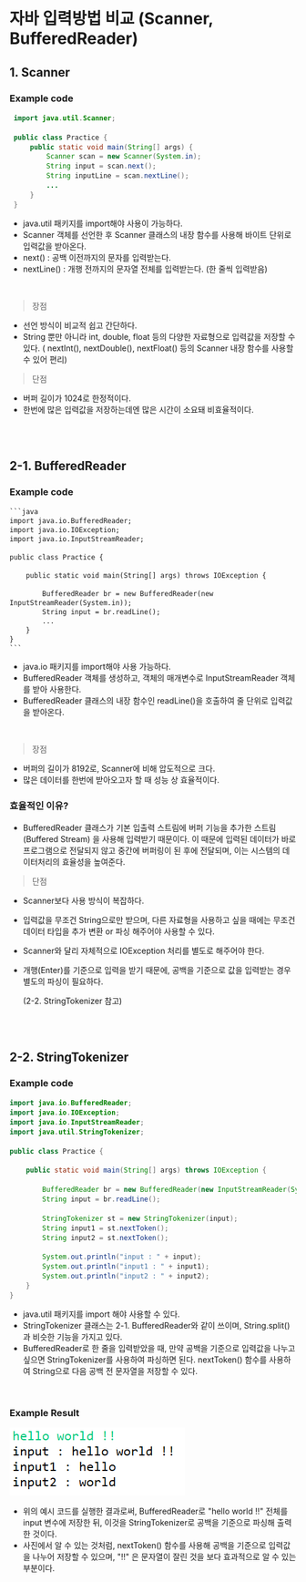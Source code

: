 
# 자바 입력방법 비교 (Scanner, BufferedReader)

## 1. Scanner

### Example code
   ```java
    import java.util.Scanner;
    
    public class Practice {
        public static void main(String[] args) {
            Scanner scan = new Scanner(System.in);
            String input = scan.next();
            String inputLine = scan.nextLine();
            ...
        }
    }
   ```

- java.util 패키지를 import해야 사용이 가능하다.
- Scanner 객체를 선언한 후 Scanner 클래스의 내장 함수를 사용해 바이트 단위로 입력값을 받아온다.
- next() : 공백 이전까지의 문자를 입력받는다.
- nextLine() : 개행 전까지의 문자열 전체를 입력받는다. (한 줄씩 입력받음)
   

<br>

> 장점

- 선언 방식이 비교적 쉽고 간단하다.
- String 뿐만 아니라 int, double, float 등의 다양한 자료형으로 입력값을 저장할 수 있다.
  ( nextInt(), nextDouble(), nextFloat() 등의 Scanner 내장 함수를 사용할 수 있어 편리)



> 단점

- 버퍼 길이가 1024로 한정적이다.
- 한번에 많은 입력값을 저장하는데엔 많은 시간이 소요돼 비효율적이다.


<br><br>


## 2-1. BufferedReader

### Example code
  
    ```java
    import java.io.BufferedReader;
    import java.io.IOException;
    import java.io.InputStreamReader;
    
    public class Practice {
    
        public static void main(String[] args) throws IOException {
    
            BufferedReader br = new BufferedReader(new InputStreamReader(System.in));
            String input = br.readLine();
            ...
        }
    }
    ```

- java.io 패키지를 import해야 사용 가능하다.
- BufferedReader 객체를 생성하고, 객체의 매개변수로 InputStreamReader 객체를 받아 사용한다.
- BufferedReader 클래스의 내장 함수인 readLine()을 호출하여 줄 단위로 입력값을 받아온다.


<br>


> 장점

- 버퍼의 길이가 8192로, Scanner에 비해 압도적으로 크다.
- 많은 데이터를 한번에 받아오고자 할 때 성능 상 효율적이다.



### 효율적인 이유?
- BufferedReader 클래스가 기본 입출력 스트림에 버퍼 기능을 추가한 스트림(Buffered Stream) 을 사용해 입력받기 때문이다. 이 때문에 입력된 데이터가 바로 프로그램으로 전달되지 않고 중간에 버퍼링이 된 후에 전달되며, 이는 시스템의 데이터처리의 효율성을 높여준다.


> 단점

- Scanner보다 사용 방식이 복잡하다.
- 입력값을 무조건 String으로만 받으며, 다른 자료형을 사용하고 싶을 때에는 무조건 데이터 타입을 추가 변환 or 파싱 해주어야 사용할 수 있다.
- Scanner와 달리 자체적으로 IOException 처리를 별도로 해주어야 한다.
- 개행(Enter)를 기준으로 입력을 받기 때문에, 공백을 기준으로 값을 입력받는 경우 별도의 파싱이 필요하다.

  (2-2. StringTokenizer 참고)


<br><br>


## 2-2. StringTokenizer

### Example code

  ```java
  import java.io.BufferedReader;
  import java.io.IOException;
  import java.io.InputStreamReader;
  import java.util.StringTokenizer;
  
  public class Practice {
  
      public static void main(String[] args) throws IOException {
  
          BufferedReader br = new BufferedReader(new InputStreamReader(System.in));
          String input = br.readLine();
          
          StringTokenizer st = new StringTokenizer(input);
          String input1 = st.nextToken();
          String input2 = st.nextToken();
          
          System.out.println("input : " + input);
          System.out.println("input1 : " + input1);
          System.out.println("input2 : " + input2);
      }
  }
  ```

- java.util 패키지를 import 해야 사용할 수 있다.
- StringTokenizer 클래스는 2-1. BufferedReader와 같이 쓰이며, String.split()과 비슷한 기능을 가지고 있다.
- BufferedReader로 한 줄을 입력받았을 때, 만약 공백을 기준으로 입력값을 나누고 싶으면 StringTokenizer를 사용하여 파싱하면 된다. nextToken() 함수를 사용하여 String으로 다음 공백 전 문자열을 저장할 수 있다.


<br>

### Example Result

  ![result-image](../image/input-java-img1.png)

- 위의 예시 코드를 실행한 결과로써, BufferedReader로 "hello world !!" 전체를 input 변수에 저장한 뒤, 이것을 StringTokenizer로 공백을 기준으로 파싱해 출력한 것이다.
- 사진에서 알 수 있는 것처럼, nextToken() 함수를 사용해 공백을 기준으로 입력값을 나누어 저장할 수 있으며, "!!" 은 문자열이 잘린 것을 보다 효과적으로 알 수 있는 부분이다.